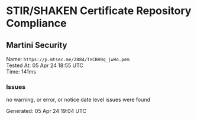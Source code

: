 # STIR/SHAKEN Certificate Repository Compliance

## Martini Security

Name: `https://p.mtsec.me/2884/TnCBH9q_jwHo.pem`\
Tested At: 05 Apr 24 18:55 UTC\
Time: 141ms

### Issues

no warning, or error, or notice date level issues were found

Generated: 05 Apr 24 19:04 UTC
